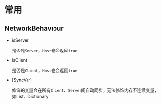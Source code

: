 # 常用

## NetworkBehaviour

* isServer

  是否是`Server`，`Host`也会返回`true`

* isClient

  是否是`Client`，`Host`也会返回`true`

* \[SyncVar\]

  修饰的变量会在所有`Client`、`Server`间自动同步，无法修饰内存不连续变量，如List、Dictionary

